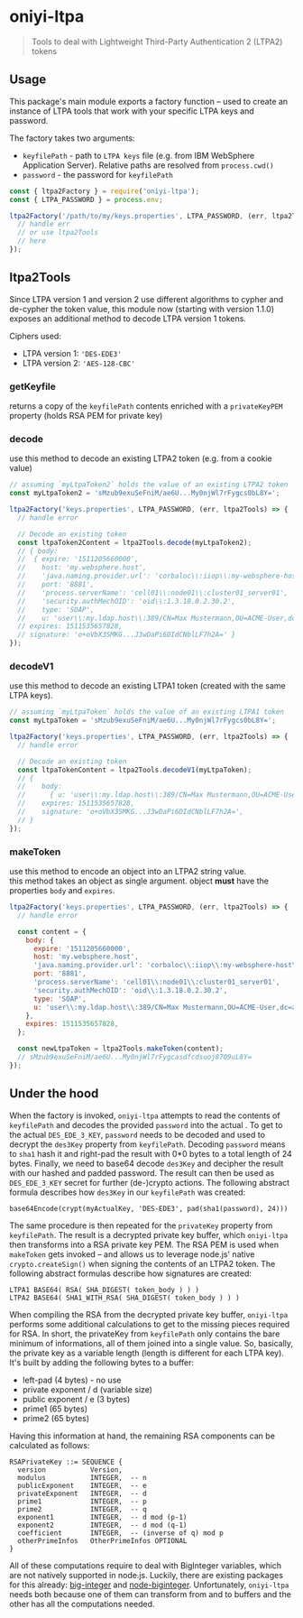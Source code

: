 # oniyi-ltpa

> Tools to deal with Lightweight Third-Party Authentication 2 (LTPA2) tokens

## Usage

This package's main module exports a factory function – used to create an instance of LTPA tools that work with your specific LTPA keys and password.

The factory takes two arguments:

* `keyfilePath` - path to `LTPA keys` file (e.g. from IBM WebSphere Application Server). Relative paths are resolved from `process.cwd()`
* `password` - the password for `keyfilePath`

```javascript
const { ltpa2Factory } = require('oniyi-ltpa');
const { LTPA_PASSWORD } = process.env;

ltpa2Factory('/path/to/my/keys.properties', LTPA_PASSWORD, (err, ltpa2Tools) => {
  // handle err
  // or use ltpa2Tools
  // here
});
```

## ltpa2Tools

Since LTPA version 1 and version 2 use different algorithms to cypher and de-cypher the token value, this module now (starting with version 1.1.0) exposes an additional method to decode LTPA version 1 tokens.

Ciphers used:

* LTPA version 1: `'DES-EDE3'`
* LTPA version 2: `'AES-128-CBC'`

### getKeyfile

returns a copy of the `keyfilePath` contents enriched with a `privateKeyPEM` property (holds RSA PEM for private key)

### decode

use this method to decode an existing LTPA2 token (e.g. from a cookie value)

```javascript
// assuming `myLtpaToken2` holds the value of an existing LTPA2 token
const myLtpaToken2 = 'sMzub9exuSeFniM/ae6U...My0njWl7rFygcs0bL8Y=';

ltpa2Factory('keys.properties', LTPA_PASSWORD, (err, ltpa2Tools) => {
  // handle error

  // Decode an existing token
  const ltpaToken2Content = ltpa2Tools.decode(myLtpaToken2);
  // { body:
  //  { expire: '1511205660000',
  //    host: 'my.websphere.host',
  //    'java.naming.provider.url': 'corbaloc\\:iiop\\:my-websphere-host\\:9811/WsnAdminNameService',
  //    port: '8881',
  //    'process.serverName': 'cell01\\:node01\\:cluster01_server01',
  //    'security.authMechOID': 'oid\\:1.3.18.0.2.30.2',
  //    type: 'SOAP',
  //    u: 'user\\:my.ldap.host\\:389/CN=Max Mustermann,OU=ACME-User,dc=ad,dc=acme,dc=com' },
  // expires: 1511535657828,
  // signature: 'o+oVbX3SMKG...J3wDaPi6DIdCNblLF7h2A=' }
});
```

### decodeV1

use this method to decode an existing LTPA1 token (created with the same LTPA keys).

```javascript
// assuming `myLtpaToken` holds the value of an existing LTPA1 token
const myLtpaToken = 'sMzub9exuSeFniM/ae6U...My0njWl7rFygcs0bL8Y=';

ltpa2Factory('keys.properties', LTPA_PASSWORD, (err, ltpa2Tools) => {
  // handle error

  // Decode an existing token
  const ltpaTokenContent = ltpa2Tools.decodeV1(myLtpaToken);
  // {
  //    body:
  //      { u: 'user\\:my.ldap.host\\:389/CN=Max Mustermann,OU=ACME-User,dc=ad,dc=acme,dc=com' },
  //    expires: 1511535657828,
  //    signature: 'o+oVbX3SMKG...J3wDaPi6DIdCNblLF7h2A=',
  // }
});
```

### makeToken

use this method to encode an object into an LTPA2 string value.  
this method takes an object as single argument. object **must** have the properties `body` and `expires`.

```javascript
ltpa2Factory('keys.properties', LTPA_PASSWORD, (err, ltpa2Tools) => {
  // handle error

  const content = {
    body: {
      expire: '1511205660000',
      host: 'my.websphere.host',
      'java.naming.provider.url': 'corbaloc\\:iiop\\:my-websphere-host\\:9811/WsnAdminNameService',
      port: '8881',
      'process.serverName': 'cell01\\:node01\\:cluster01_server01',
      'security.authMechOID': 'oid\\:1.3.18.0.2.30.2',
      type: 'SOAP',
      u: 'user\\:my.ldap.host\\:389/CN=Max Mustermann,OU=ACME-User,dc=ad,dc=acme,dc=com',
    },
    expires: 1511535657828,
  };

  const newLtpaToken = ltpa2Tools.makeToken(content);
  // sMzub9exuSeFniM/ae6U...My0njWl7rFygcasdfcdsuoj8709uL8Y=
});
```

## Under the hood

When the factory is invoked, `oniyi-ltpa` attempts to read the contents of `keyfilePath` and decodes the provided `password` into the actual .
To get to the actual `DES_EDE_3_KEY`, `password` needs to be decoded and used to decrypt the `des3Key` property from `keyfilePath`. Decoding `password` means to `sha1` hash it and right-pad the result with 0*0 bytes to a total length of 24 bytes. Finally, we need to base64 decode `des3Key` and decipher the result with our hashed and padded password. The result can then be used as `DES_EDE_3_KEY` secret for further (de-)crypto actions.
The following abstract formula describes how `des3Key` in our `keyfilePath` was created:

```
base64Encode(crypt(myActualKey, 'DES-EDE3', pad(sha1(password), 24)))
```

The same procedure is then repeated for the `privateKey` property from `keyfilePath`. The result is a decrypted private key buffer, which `oniyi-ltpa` then transforms into a RSA private key PEM. The RSA PEM is used when `makeToken` gets invoked – and allows us to leverage node.js' native `crypto.createSign()` when signing the contents of an LTPA2 token.
The following abstract formulas describe how signatures are created:

```
LTPA1 BASE64( RSA( SHA_DIGEST( token_body ) ) )
LTPA2 BASE64( SHA1_WITH_RSA( SHA_DIGEST( token_body ) ) )
```

When compiling the RSA from the decrypted private key buffer, `oniyi-ltpa` performs some additional calculations to get to the missing pieces required for RSA. In short, the privateKey from `keyfilePath` only contains the bare minimum of informations, all of them joined into a single value.
So, basically, the private key as a variable length (length is different for each LTPA key). It's built by adding the following bytes to a buffer:

* left-pad (4 bytes) - no use
* private exponent / d (variable size)
* public exponent / e (3 bytes)
* prime1 (65 bytes)
* prime2 (65 bytes)

Having this information at hand, the remaining RSA components can be calculated as follows:

```
RSAPrivateKey ::= SEQUENCE {
  version           Version,
  modulus           INTEGER,  -- n
  publicExponent    INTEGER,  -- e
  privateExponent   INTEGER,  -- d
  prime1            INTEGER,  -- p
  prime2            INTEGER,  -- q
  exponent1         INTEGER,  -- d mod (p-1)
  exponent2         INTEGER,  -- d mod (q-1)
  coefficient       INTEGER,  -- (inverse of q) mod p
  otherPrimeInfos   OtherPrimeInfos OPTIONAL
}
```

All of these computations require to deal with BigInteger variables, which are not natively supported in node.js. Luckily, there are existing packages for this already: [big-integer](https://www.npmjs.com/package/big-integer) and [node-biginteger](https://www.npmjs.com/package/node-biginteger). Unfortunately, `oniyi-ltpa` needs both because one of them can transform from and to buffers and the other has all the computations needed.
